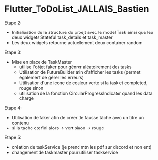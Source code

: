 # Flutter_ToDoList_JALLAIS_Bastien

Etape 2:
- Initialisation de la structure du proejt avec le model Task ainsi que les deux widgets Stateful task_details et task_master
- Les deux widgets retourne actuellement deux container random

Etape 3:

- Mise en place de TaskMaster
  - utilise l'objet faker pour génrer aléatoirement des tasks
  - Utilisation de FutureBuilder afin d'afficher les tasks (permet également de gérer les erreurs)
  - Utilisation d'une icone de couleur verte si la task et completed, rouge sinon
  - utilisation de la fonction  CircularProgressIndicator quand les data charge

Etape 4:

- Utilisation de faker afin de créer de fausse tâche avec un titre un contenu
- si la tache est fini alors -> vert sinon -> rouge

Etape 5:
- création de taskService (je prend mtn les pdf sur discord et non ent)
- changement de taskmaster pour utiliser taskservice